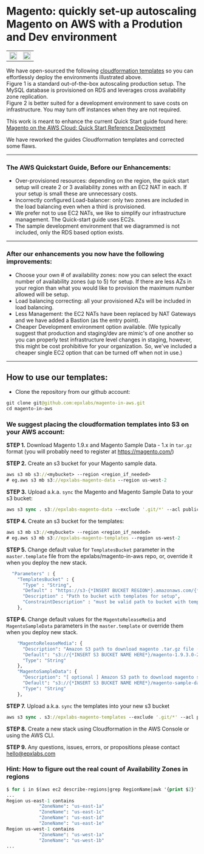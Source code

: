 # Magento: quickly set-up autoscaling Magento on AWS with a Prodution and Dev environment

<table>
  <tr>
    <td>
      <img style="display:block;" width="100%" src="https://s3.amazonaws.com/blog-images.epxlabs.com/fast-setup-magento-in-aws/1.png">
    </td>
    <td>
      <img style="display:block;" width="100%" src="https://s3.amazonaws.com/blog-images.epxlabs.com/fast-setup-magento-in-aws/2.png">
    </td>
  </tr>
</table>

We have open-sourced the following [cloudformation templates](https://github.com/epxlabs/magento-in-aws) so you can effortlessly deploy the environments illustrated above.
<br>
Figure 1 is a standard out-of-the-box autoscaling production setup. The MySQL database is provisioned on RDS and leverages cross availability zone replication.
<br>
Figure 2 is better suited for a development environment to save costs on infrastructure. You may turn off instances when they are not required.

This work is meant to enhance the current Quick Start guide found here: [Magento on the AWS Cloud: Quick Start Reference Deployment](http://docs.aws.amazon.com/quickstart/latest/magento/welcome.html)

We have reworked the guides Cloudformation templates and corrected some flaws.

*****


### The AWS Quickstart Guide, Before our Enhancements:

- Over-provisioned resources: depending on the region, the quick start setup will create 2 or 3 availability zones with an EC2 NAT in each. If your setup is small these are unnecessary costs.
- Incorrectly configured Load-balancer: only two zones are included in the load balancing even when a third is provisioned.
- We prefer not to use EC2 NATs, we like to simplify our infrastructure  management. The Quick-start guide uses EC2s.
- The sample development environment that we diagrammed is not included, only the RDS based option exists.

*****

### After our enhancements you now have the following improvements:

- Choose your own # of availability zones: now you can select the exact number of availability zones (up to 5) for setup. If there are less AZs in your region than what you would like to provision the maximum number allowed will be setup.
- Load balancing correcting: all your provisioned AZs will be included in load balancing.
- Less Management: the EC2 NATs have been replaced by NAT Gateways and we have added a Bastion (as the entry point).
- Cheaper Development environment option available. (We typically suggest that production and staging/dev are mimic's of one another so you can properly test infrastructure level changes in staging, however, this might be cost prohibitive for your organization. So, we've included a cheaper single EC2 option that can be turned off when not in use.)

*****

## How to use our templates:

- Clone the repository from our github account:

```clojure
git clone git@github.com:epxlabs/magento-in-aws.git
cd magento-in-aws
```

### We suggest placing the cloudformation templates into S3 on your AWS account:

**STEP 1.** Download Magento 1.9.x and Magento Sample Data - 1.x in `tar.gz` format (you will probably need to register at https://magento.com/)

**STEP 2.** Create an s3 bucket for your Magento sample data.

```clojure
aws s3 mb s3://<mybucket> --region <region_if_needed>
# eg.aws s3 mb s3://epxlabs-magento-data --region us-west-2
```

**STEP 3.** Upload a.k.a. `sync` the Magento and Magento Sample Data to your s3 bucket:

```clojure
aws s3 sync . s3://epxlabs-magento-data --exclude '.git/*' --acl public-read --delete --region us-west-2
```

**STEP 4.** Create an s3 bucket for the templates:

```clojure
aws s3 mb s3://<mybucket> --region <region_if_needed>
# eg.aws s3 mb s3://epxlabs-magento-templates --region us-west-2
```

**STEP 5.** Change default value for `TemplatesBucket` parameter in the `master.template` file from the epxlabs/magento-in-aws repo, or, override it when you deploy the new stack.

```clojure
  "Parameters" : {
    "TemplatesBucket" : {
      "Type" : "String",
      "Default" : "https://s3-{*INSERT BUCKET REGION*}.amazonaws.com/{*INSERT BUCKET NAME*}",
      "Description" : "Path to bucket with templates for setup",
      "ConstraintDescription" : "must be valid path to bucket with templates. Ex. https://s3-us-west-2.amazonaws.com/epxlabs-magento-templates"
    },
```

**STEP 6.** Change default values for the `MagentoReleaseMedia` and `MagentoSampleData` parameters in the `master.template` or override them when you deploy new stack.

```clojure
    "MagentoReleaseMedia": {
      "Description": "Amazon S3 path to download magento .tar.gz file (s3://mybucket/magento-1.9.2.2.tar.gz)",
      "Default": "s3://{*INSERT S3 BUCKET NAME HERE*}/magento-1.9.3.0-2016-10-11-06-05-14.tar.gz",
      "Type": "String"
    },
    "MagentoSampleData": {
      "Description": "[ optional ] Amazon S3 path to download magento sample data file ((s3://mybucket/magento-sample-data.tar.gz)",
      "Default": "s3://{*INSERT S3 BUCKET NAME HERE*}/magento-sample-data-1.9.2.4-2016-10-11-07-38-13.tar.gz",
      "Type": "String"
    },
```

**STEP 7.** Upload a.k.a. `sync` the templates into your new s3 bucket

```clojure
aws s3 sync . s3://epxlabs-magento-templates --exclude '.git/*' --acl public-read --delete --region us-west-2
```

**STEP 8.** Create a new stack using Cloudformation in the AWS Console or using the AWS CLI.

**STEP 9.** Any questions, issues, errors, or propositions please contact hello@epxlabs.com

### Hint: How to figure out the real count of Availability Zones in regions

```clojure
$ for i in $(aws ec2 describe-regions|grep RegionName|awk '{print $2}'| tr -d \"); do echo Region $i contains; aws ec2 describe-availability-zones --region $i|grep ZoneName; done
...
Region us-east-1 contains
            "ZoneName": "us-east-1a"
            "ZoneName": "us-east-1c"
            "ZoneName": "us-east-1d"
            "ZoneName": "us-east-1e"
Region us-west-1 contains
            "ZoneName": "us-west-1a"
            "ZoneName": "us-west-1b"
...
```
